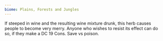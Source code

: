 ```yaml
---
biome: Plains, Forests and Jungles
---
```

If steeped in wine and the resulting wine mixture drunk, this herb causes people to become very merry. Anyone who wishes to resist its effect can do so, if they make a DC 19 Cons. Save vs poison. 


